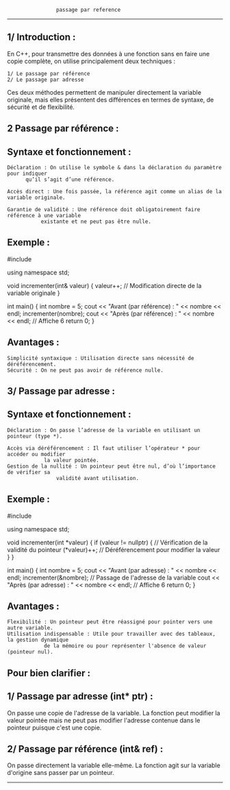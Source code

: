 					passage par reference
******************************************************************************************

1/ Introduction :
-----------------

En C++, pour transmettre des données à une fonction sans en faire une copie complète, 
on utilise principalement deux techniques :

    1/ Le passage par référence
    2/ Le passage par adresse

Ces deux méthodes permettent de manipuler directement la variable originale, 
mais elles présentent des différences en termes de syntaxe, de sécurité et de flexibilité.

2 Passage par référence :
-------------------------

Syntaxe et fonctionnement :
---------------------------

    Déclaration : On utilise le symbole & dans la déclaration du paramètre pour indiquer 
		  qu’il s’agit d’une référence.

    Accès direct : Une fois passée, la référence agit comme un alias de la variable originale.

    Garantie de validité : Une référence doit obligatoirement faire référence à une variable 
			   existante et ne peut pas être nulle.

Exemple :
---------

#include <iostream>

using namespace std;

void incrementer(int& valeur) 
{
    valeur++; // Modification directe de la variable originale
}

int main() 
{
    int nombre = 5;
    cout << "Avant (par référence) : " << nombre << endl;
    incrementer(nombre);
    cout << "Après (par référence) : " << nombre << endl;  // Affiche 6
    return 0;
}

Avantages :
-----------

    Simplicité syntaxique : Utilisation directe sans nécessité de déréférencement.
    Sécurité : On ne peut pas avoir de référence nulle.


3/ Passage par adresse :
------------------------

Syntaxe et fonctionnement :
---------------------------

    Déclaration : On passe l’adresse de la variable en utilisant un pointeur (type *).

    Accès via déréférencement : Il faut utiliser l’opérateur * pour accéder ou modifier 
				la valeur pointée.
    Gestion de la nullité : Un pointeur peut être nul, d’où l’importance de vérifier sa 
		            validité avant utilisation.

Exemple :
---------

#include <iostream>

using namespace std;

void incrementer(int *valeur) 
{
    if (valeur != nullptr) { // Vérification de la validité du pointeur
        (*valeur)++;       // Déréférencement pour modifier la valeur
    }
}

int main() 
{
    int nombre = 5;
    cout << "Avant (par adresse) : " << nombre << endl;
    incrementer(&nombre);   // Passage de l'adresse de la variable
    cout << "Après (par adresse) : " << nombre << endl;   // Affiche 6
    return 0;
}

Avantages :
-----------

    Flexibilité : Un pointeur peut être réassigné pour pointer vers une autre variable.
    Utilisation indispensable : Utile pour travailler avec des tableaux, la gestion dynamique 
				de la mémoire ou pour représenter l'absence de valeur (pointeur nul).

Pour bien clarifier :
---------------------

1/ Passage par adresse (int* ptr) :
------------------------------------

On passe une copie de l'adresse de la variable. La fonction peut modifier la valeur pointée mais 
ne peut pas modifier l'adresse contenue dans le pointeur puisque c'est une copie.

2/ Passage par référence (int& ref) :
-------------------------------------

On passe directement la variable elle-même. La fonction agit sur la variable 
d'origine sans passer par un pointeur.

*******************************************************************************************************
